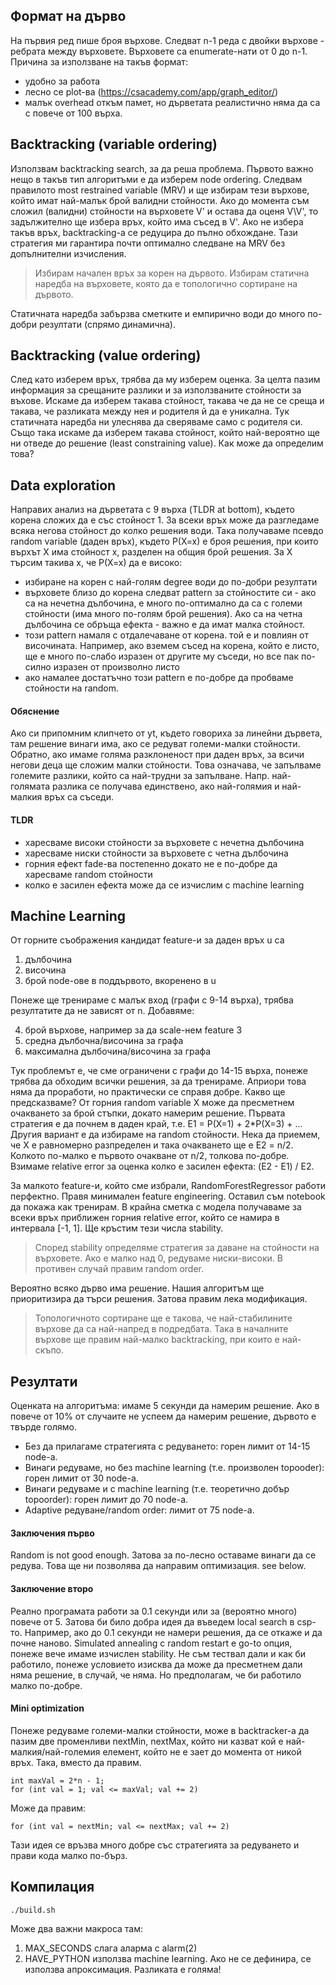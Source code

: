 ## Формат на дърво
На първия ред пише броя върхове. Следват n-1 реда с двойки върхове - ребрата между върховете. Върховете са
enumerate-нати от 0 до n-1. Причина за използване на такъв формат:
* удобно за работа
* лесно се plot-ва (<https://csacademy.com/app/graph_editor/>)
* малък overhead откъм памет, но дърветата реалистично няма да са с повече от 100 върха.

## Backtracking (variable ordering)
Използвам backtracking search, за да реша проблема. Първото важно нещо в такъв тип алгоритъми е да
изберем node ordering. Следвам правилото most restrained variable (MRV) и ще избирам тези върхове,
който имат най-малък брой валидни стойности. Ако до момента съм сложил (валидни) стойности на
върховете V' и остава да оценя V\V', то задължително ще избера връх, който има съсед в V'. Ако не
избера такъв връх, backtracking-а се редуцира до пълно обхождане. Тази стратегия ми гарантира почти
оптимално следване на MRV без допълнителни изчисления.

> Избирам начален връх за корен на дървото. Избирам статична наредба на върховете, която да е
> топологично сортиране на дървото.

Статичната наредба забързва сметките и емпирично води до много по-добри резултати (спрямо динамична).

## Backtracking (value ordering)
След като изберем връх, трябва да му изберем оценка. За целта пазим информация за срещаните разлики
и за използваните стойности за въхове. Искаме да изберем такава стойност, такава че да не се среща и
такава, че разликата между нея и родителя й да е уникална. Тук статичната наредба ни улеснява да
сверяваме само с родителя си. Също така искаме да изберем такава стойност, който най-вероятно ще
ни отведе до решение (least constraining value). Как може да определим това?

## Data exploration
Направих анализ на дърветата с 9 върха (TLDR at bottom), където корена сложих да е със стойност 1. За
всеки връх може да разгледаме всяка негова стойност до колко решения води. Така получаваме псевдо random
variable (даден връх), където P(X=x) е броя решения, при които върхът X има стойност x, разделен на общия
брой решения. За X търсим такива x, че P(X=x) да е високо:
* избиране на корен с най-голям degree води до по-добри резултати
* върховете близо до корена следват pattern за стойностите си - ако са на нечетна дълбочина, е много
по-оптимално да са с големи стойности (има много по-голям брой решения). Ако са на четна дълбочина се
обръща ефекта - важно е да имат малка стойност.
* този pattern намаля с отдалечаване от корена. той е и повлиян от височината. Например, ако вземем съсед на
корена, който е листо, ще е много по-слабо изразен от другите му съседи, но все пак по-силно изразен от
произволно листо
* ако намалее достатъчно този pattern е по-добре да пробваме стойности на random.
#### Обяснение
Ако си припомним клипчето от yt, където говориха за линейни дървета, там решение винаги има, ако се редуват
големи-малки стойности. Обратно, ако имаме голяма разклоненост при даден връх, за всичи негови деца ще сложим
малки стойности. Това означава, че запълваме големите разлики, който са най-трудни за запълване. Напр.
най-голямата разлика се получава единствено, ако най-голямия и най-малкия връх са съседи.

#### TLDR
* харесваме високи стойности за върховете с нечетна дълбочина
* харесваме ниски стойности за върховете с четна дълбочина
* горния ефект fade-ва постепенно докато не е по-добре да харесваме random стойности
* колко е засилен ефекта може да се изчислим с machine learning

## Machine Learning
От горните съображения кандидат feature-и за даден връх u са
1. дълбочина
2. височина
3. брой node-ове в поддървото, вкоренено в u

Понеже ще тренираме с малък вход (графи с 9-14 върха), трябва резултатите да не зависят от n. Добавяме:

4. брой върхове, например за да scale-нем feature 3
5. средна дълбочна/височина за графа
6. максимална дълбочина/височина за графа

Тук проблемът е, че сме ограничени с графи до 14-15 върха, понеже трябва да обходим всички решения, за да
тренираме. Априори това няма да проработи, но практически се справя добре. Какво ще предсказваме? От горния
random variable X може да пресметнем очакването за брой стъпки, докато намерим решение. Първата стратегия е да
почнем в даден край, т.е. E1 = P(X=1) + 2*P(X=3) + ... Другия вариант е да избираме на random стойности. Нека да
приемем, че X е равномерно разпределен и така очакването ще е E2 = n/2. Колкото по-малко е първото очакване от
n/2, толкова по-добре. Взимаме relative error за оценка колко е засилен ефекта: (E2 - E1) / E2.

За малкото feature-и, който сме избрали, RandomForestRegressor работи перфектно. Правя минимален feature engineering.
Оставил съм notebook да покажа как тренирам. В крайна сметка с модела получаваме за всеки връх приближен горния relative error,
който се намира в интервала [-1, 1]. Ще кръстим тези числа stability.

> Според stability определяме стратегия за даване на стойности на върховете. Ако е малко над 0, редуваме ниски-високи.
> В противен случай правим random order.

Вероятно всяко дърво има решение. Нашия алгоритъм ще приоритизира да търси решения. Затова правим лека модификация.
> Топологичното сортиране ще е такова, че най-стабилините върхове да са най-напред в подредбата.
> Така в началните върхове ще правим най-малко backtracking, при които е най-скъпо.

## Резултати
Оценката на алгоритъма: имаме 5 секунди да намерим решение. Ако в повече от 10% от случаите не
успеем да намерим решение, дървото е твърде голямо.

* Без да прилагаме стратегията с редуването: горен лимит от 14-15 node-a.
* Винаги редуваме, но без machine learning (т.е. произволен topooder): горен лимит от 30 node-a.
* Винаги редуваме и с machine learning (т.е. теоретично добър topoorder): горен лимит до 70 node-a.
* Adaptive редуване/random order: лимит от 75 node-a.

#### Заключения първо
Random is not good enough. Затова за по-лесно оставаме винаги да се редува. Това ще ни позволява да направим
оптимизация. see below.

#### Заключение второ
Реално програмата работи за 0.1 секунди или за (вероятно много) повече от 5. Затова би било добра идея да въведем
local search в csp-то. Например, ако до 0.1 секунди не намери решения, да се откаже и да почне наново. Simulated annealing
с random restart е go-to опция, понеже вече имаме изчислен stability. Не съм тествал дали и как би работило, понеже условието
изисква да може да пресметнем дали няма решение, в случай, че няма. Но предполагам, че би работило малко по-добре.

#### Mini optimization
Понеже редуваме големи-малки стойности, може в backtracker-а да пазим две променливи nextMin, nextMax,
който ни казват кой е най-малкия/най-големия елемент, който не е зает до момента от никой връх. Така, вместо да правим.
```
int maxVal = 2*n - 1;
for (int val = 1; val <= maxVal; val += 2)
```
Може да правим:
```
for (int val = nextMin; val <= nextMax; val += 2)
```
Тази идея се връзва много добре със стратегията за редуването и прави кода малко по-бърз.

## Компилация
```
./build.sh
```
Може два важни макроса там:
1. MAX_SECONDS слага аларма с alarm(2)
2. HAVE_PYTHON използва machine learning. Ако не се дефинира, се използва апроксимация. Разликата е голяма!
